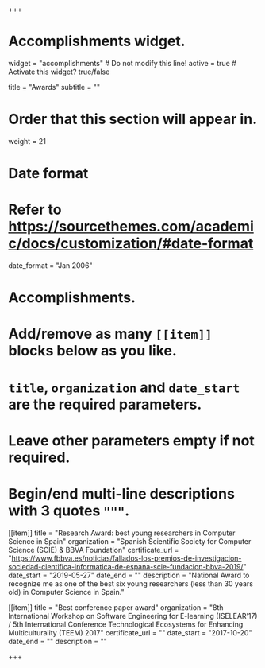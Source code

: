 +++
# Accomplishments widget.
widget = "accomplishments"  # Do not modify this line!
active = true  # Activate this widget? true/false

title = "Awards"
subtitle = ""

# Order that this section will appear in.
weight = 21

# Date format
#   Refer to https://sourcethemes.com/academic/docs/customization/#date-format
date_format = "Jan 2006"

# Accomplishments.
#   Add/remove as many `[[item]]` blocks below as you like.
#   `title`, `organization` and `date_start` are the required parameters.
#   Leave other parameters empty if not required.
#   Begin/end multi-line descriptions with 3 quotes `"""`.

[[item]]
  title = "Research Award: best young researchers in Computer Science in Spain"
  organization = "Spanish Scientific Society for Computer Science (SCIE) & BBVA Foundation"
  certificate_url = "https://www.fbbva.es/noticias/fallados-los-premios-de-investigacion-sociedad-cientifica-informatica-de-espana-scie-fundacion-bbva-2019/"
  date_start = "2019-05-27"
  date_end = ""
  description = "National Award to recognize me as one of the best six young researchers (less than 30 years old) in Computer Science in Spain."

[[item]]
  title = "Best conference paper award"
  organization = "8th International Workshop on Software Engineering for E-learning (ISELEAR’17) / 5th International Conference Technological Ecosystems for Enhancing Multiculturality (TEEM) 2017"
  certificate_url = ""
  date_start = "2017-10-20"
  date_end = ""
  description = ""

+++
